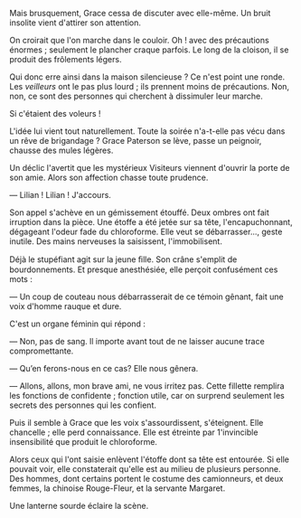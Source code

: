 Mais brusquement, Grace cessa de discuter avec elle-même. Un bruit insolite vient d'attirer son attention.

On croirait que l'on marche dans le couloir. Oh ! avec des précautions énormes ; seulement le plancher craque parfois. Le long de la cloison, il se
produit des frôlements légers.

Qui donc erre ainsi dans la maison silencieuse ? Ce n'est point une ronde.
Les _veilleurs_ ont le pas plus lourd ; ils prennent moins de précautions. Non, non, ce sont des personnes qui cherchent à dissimuler leur marche.

Si c'étaient des voleurs !

L'idée lui vient tout naturellement. Toute la soirée n'a-t-elle pas vécu dans
un rêve de brigandage ? Grace Paterson se lève, passe un peignoir, chausse
des mules légères.

Un déclic l'avertit que les mystérieux Visiteurs viennent d'ouvrir la porte
de son amie. Alors son affection chasse toute prudence.

— Lilian ! Lilian ! J'accours.

Son appel s'achève en un gémissement étouffé. Deux ombres ont fait irruption dans la pièce. Une étoffe a été jetée sur sa tête, l'encapuchonnant, dégageant l'odeur fade du chloroforme. Elle veut se débarrasser..., geste inutile. Des mains nerveuses la saisissent, l'immobilisent.

Déjà le stupéfiant agit sur la jeune ﬁlle. Son crâne s'emplit de bourdonnements. Et presque anesthésiée, elle perçoit confusément ces mots :

— Un coup de couteau nous débarrasserait de ce témoin gênant, fait une
voix d'homme rauque et dure.

C'est un organe féminin qui répond :

— Non, pas de sang. ll importe avant tout de ne laisser aucune trace
compromettante.

— Qu’en ferons-nous en ce cas? Elle nous gênera.

— Allons, allons, mon brave ami, ne vous irritez pas. Cette fillette remplira les fonctions de confidente ; fonction utile, car on surprend seulement les secrets des personnes qui les confient.

Puis il semble à Grace que les voix s'assourdissent, s'éteignent. Elle chancelle ; elle perd connaissance. Elle est étreinte par 1'invincible insensibilité que produit le chloroforme.

Alors ceux qui l'ont saisie enlèvent l'étoffe dont sa tête est entourée. Si
elle pouvait voir, elle constaterait qu'elle est au milieu de plusieurs personne. Des hommes, dont certains portent le costume des camionneurs, et deux femmes, la chinoise Rouge-Fleur, et la servante Margaret.

Une lanterne sourde éclaire la scène.
